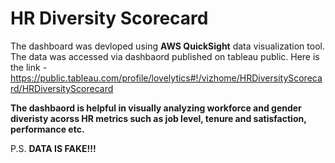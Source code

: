# HR Diversity Scorecard

The dashboard was devloped using **AWS QuickSight** data visualization tool. The data was accessed via dashbaord published on tableau public. Here is the link - https://public.tableau.com/profile/lovelytics#!/vizhome/HRDiversityScorecard/HRDiversityScorecard

**The dashbaord is helpful in visually analyzing workforce and gender diveristy acorss HR metrics such as job level, tenure and 
satisfaction, performance etc.**

P.S. **DATA IS FAKE!!!**
